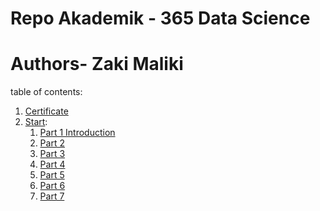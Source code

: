# Repo Akademik - 365 Data Science
# Authors- Zaki Maliki
table of contents:

1. [Certificate](certificate/)
2. [Start](start/):
    1.  [Part 1 Introduction](https://github.com/zakimaliki/365DataScience/tree/master/start/part1[introduction])
    2.  [Part 2](https://github.com/zakimaliki/365DataScience/tree/master/start/part2)
    3.  [Part 3](https://github.com/zakimaliki/365DataScience/tree/master/start/part3)
    4.  [Part 4](https://github.com/zakimaliki/365DataScience/tree/master/start/part4)
    5.  [Part 5](https://github.com/zakimaliki/365DataScience/tree/master/start/part5)
    6.  [Part 6](https://github.com/zakimaliki/365DataScience/tree/master/start/part6)
    7.  [Part 7](https://github.com/zakimaliki/365DataScience/tree/master/start/part7)
